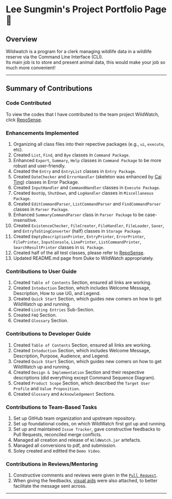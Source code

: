 # Lee Sungmin's Project Portfolio Page 🦈
  
## Overview  
Wildwatch is a program for a clerk managing wildlife data in a wildlife reserve via the Command Line Interface (CLI).  
Its main job is to store and present animal data, this would make your job so much more convenient!  
  
--------------------------------------------------------------------------------------------------------------------------------------  
  
## Summary of Contributions  
  
### Code Contributed
To view the codes that I have contributed to the team project WildWatch, click [RepoSense](https://nus-cs2113-ay2324s1.github.io/tp-dashboard/?search=woodenclock&breakdown=true).  

### Enhancements Implemented  
1. Organizing all class files into their repective packages (e.g., `ui`, `execute`, etc).  
2. Created `List`, `Find`, and `Bye` classes in `Command Package`.
3. Enhanced `Export`, `Summary`, `Help` classes in `Command Package` to be more robust and user-friendly.  
4. Created the `Entry` and `EntryList` classes in `Entry Package`.  
5. Created `DateChecker` and `ErrorHandler` (skeleton was enhanced by [Cai Ting](https://ay2324s1-cs2113t-w11-2.github.io/tp/team/lctxct.html)) classes in Error Package.  
6. Created `InputHandler` and `CommandHandler` classes in `Execute Package`.  
7. Created `BootUp`, `ShutDown`, and `LogHandler` classes in `Miscellaneous Package`.  
8. Created `EditCommandParser`, `ListCommandParser` and `FindCommandParser` classes in `Parser Package`.
9. Enhanced `SummaryCommandParser` class in `Parser Package` to be case-insensitive.  
10. Created `ExistenceChecker`, `FileCreater`, `FileHandler`, `FileLoader`, `Saver`, and `EntryToStingConverter` (half) classes in `Storage Package`.  
11. Created `EmptyDescriptionPrinter`, `EntryPrinter`, `ErrorPrinter`, `FilePrinter`, `InputConsole`, `LinePrinter`, `ListCommandPrinter`, `SearchResultPrinter` classes in `Ui Package`.  
12. Created half of the all test classes, please refer to [RepoSense](https://nus-cs2113-ay2324s1.github.io/tp-dashboard/?search=woodenclock&breakdown=true).  
13. Updated README.md page from Duke to WildWatch appropriately.    
  
### Contributions to User Guide  
1. Created `Table of Contents` Section, ensured all links are working.  
2. Created `Intoduction` Section, which includes Welcome Message, Description, How to use UG, and Legend.  
3. Created `Quick Start` Section, which guides new comers on how to get WildWatch up and running.  
4. Created `Listing Entries` Sub-Section.  
5. Created `FAQ` Section.  
6. Created `Glossary` Section.  
  
### Contributions to Developer Guide  
1. Created `Table of Contents` Section, ensured all links are working.  
2. Created `Intoduction` Section, which includes Welcome Message, Description, Purpose, Audience, and Legend.  
3. Created `Quick Start` Section, which guides new comers on how to get WildWatch up and running.  
4. Created `Design & Implementation` Section and their respective descriptions (did everything except Command Sequence Diagram).  
5. Created `Product Scope` Section, which described the `Target User Profile` and `Value Proposition`.
6. Created `Glossary` and `Acknowledgement` Sections.  
  
### Contributions to Team-Based Tasks  
1. Set up GitHub team organization and upstream repository.    
2. Set up foundational codes, on which WildWatch first got up and running.  
3. Set up and maintained `Issue Tracker`, gave constructive feedbacks to Pull Requests, reconciled merge conflicts.  
4. Managed all creation and release of `WildWatch.jar` artefacts.  
5. Managed all conversions to pdf, and submission.  
6. Soley created and editted the `Demo Video`.  
  
### Contributions in Reviews/Mentoring  
1. Constructive comments and reviews were given in the [`Pull Request`](https://github.com/AY2324S1-CS2113T-W11-2/tp/pulls?page=3&q=is%3Apr+is%3Aclosed).
2. When giving the feedbacks, [visual aids](https://github.com/AY2324S1-CS2113T-W11-2/tp/pull/1) were also attached, to better facilitate the message sent across.  
  
--------------------------------------------------------------------------------------------------------------------------------------  
